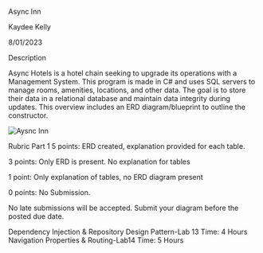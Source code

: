Async Inn

Kaydee Kelly

8/01/2023

Description

Async Hotels is a hotel chain seeking to upgrade its operations with a Management System. This program is made in C# and uses SQL servers to manage rooms, amenities, locations, and other data. The goal is to store their data in a relational database and maintain data integrity during updates. This overview includes an ERD diagram/blueprint to outline the constructor.

![Aysnc Inn](https://cdn.discordapp.com/attachments/442113342501552147/1136008994398412901/image.png)

Rubric
Part 1
5 points: ERD created, explanation provided for each table.

3 points: Only ERD is present. No explanation for tables

1 point: Only explanation of tables, no ERD diagram present

0 points: No Submission.

No late submissions will be accepted. Submit your diagram before the posted due date.

Dependency Injection & Repository Design Pattern-Lab 13 Time: 4 Hours
Navigation Properties & Routing-Lab14 Time: 5 Hours
